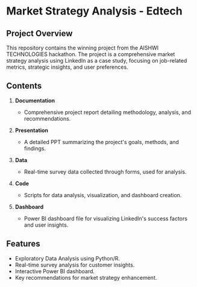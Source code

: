 # Market Strategy Analysis - Edtech  

## Project Overview  
This repository contains the winning project from the  AISHWI TECHNOLOGIES hackathon. The project is a comprehensive market strategy analysis using LinkedIn as a case study, focusing on job-related metrics, strategic insights, and user preferences.  

## **Contents**  
1. **Documentation**  
   - Comprehensive project report detailing methodology, analysis, and recommendations.  
     
2. **Presentation**  
   - A detailed PPT summarizing the project's goals, methods, and findings.   

3. **Data**  
   - Real-time survey data collected through forms, used for analysis.  

4. **Code**  
   - Scripts for data analysis, visualization, and dashboard creation.  

5. **Dashboard**  
   - Power BI dashboard file for visualizing LinkedIn's success factors and user insights.  

## **Features**  
- Exploratory Data Analysis using Python/R.  
- Real-time survey analysis for customer insights.  
- Interactive Power BI dashboard.  
- Key recommendations for market strategy enhancement.  

